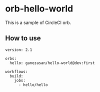 # orb-hello-world

This is a sample of CircleCI orb.

## How to use

```
version: 2.1

orbs:
  hello: ganezasan/hello-world@dev:first

workflows:
  build:
    jobs:
      - hello/hello
```
